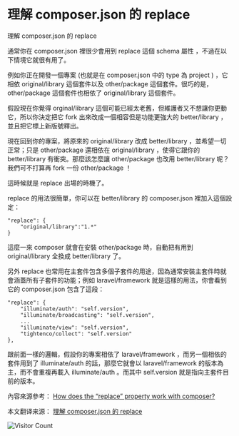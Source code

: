 # 理解 composer.json 的 replace
理解 composer.json 的 replace

通常你在 composer.json 裡很少會用到 replace 這個 schema 屬性 ，不過在以下情境它就很有用了。

例如你正在開發一個專案 (也就是在 composer.json 中的 type 為 project ) ，它相依 original/library 這個套件以及 other/package 這個套件。很巧的是， other/package 這個套件也相依了 original/library 這個套件。



假設現在你覺得 orginal/library 這個可能已經太老舊，但維護者又不想讓你更動它，所以你決定把它 fork 出來改成一個相容但是功能更強大的 better/library ，並且把它標上新版號釋出。

現在回到你的專案，將原來的 original/library 改成 better/library ，並希望一切正常；只是 other/package 還相依在 original/library ，使得它跟你的 better/library 有衝突。那麼該怎麼讓 other/package 也改用 better/library 呢？我們可不打算再 fork 一份 other/package ！

這時候就是 replace 出場的時機了。

replace 的用法很簡單，你可以在 better/library 的 composer.json 裡加入這個設定：

```
"replace": {
    "original/library":"1.*"
}
```

這麼一來 composer 就會在安裝 other/package 時，自動把有用到 original/library 全換成 better/library 了。



另外 replace 也常用在主套件包含多個子套件的用途，因為通常安裝主套件時就會涵蓋所有子套件的功能；例如 laravel/framework 就是這樣的用法，你會看到它的 composer.json 包含了這段：

```
"replace": {
    "illuminate/auth": "self.version",
    "illuminate/broadcasting": "self.version",
    ...
    "illuminate/view": "self.version",
    "tightenco/collect": "self.version"
},
```

跟前面一樣的邏輯，假設你的專案相依了 laravel/framework ，而另一個相依的套件用到了 illuminate/auth 的話，那麼它就會以 laravel/framework 的版本為主，而不會重複再載入 illuminate/auth 。而其中 self.version 就是指向主套件目前的版本。

內容來源參考： [How does the “replace” property work with composer?](http://stackoverflow.com/questions/18882201/how-does-the-replace-property-work-with-composer/18905069#18905069)

本文翻译来源： [理解 composer.json 的 replace](https://jaceju.net/composer-replace/)

![Visitor Count](https://profile-counter.glitch.me/brotherbigbao/count.svg)